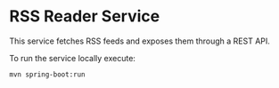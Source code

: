 # RSS Reader Service

This service fetches RSS feeds and exposes them through a REST API.

To run the service locally execute:

```bash
mvn spring-boot:run
```
